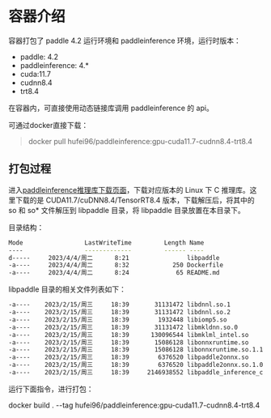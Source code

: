 # 容器介绍

容器打包了 paddle 4.2 运行环境和 paddleinference 环境，运行时版本：

- paddle: 4.2
- paddleinference: 4.*
- cuda:11.7
- cudnn8.4
- trt8.4

在容器内，可直接使用动态链接库调用 paddleinference 的 api。

可通过docker直接下载：

> docker pull hufei96/paddleinference:gpu-cuda11.7-cudnn8.4-trt8.4

## 打包过程

进入[paddleinference推理库下载页面](https://www.paddlepaddle.org.cn/inference/v2.4/guides/install/download_lib.html)，下载对应版本的 Linux 下 C 推理库。这里下载的是 CUDA11.7/cuDNN8.4/TensorRT8.4 版本，下载解压后，将其中的 so 和 so* 文件解压到 libpaddle 目录，将 libpaddle 目录放置在本目录下。

目录结构：

```bash
Mode                 LastWriteTime         Length Name
----                 -------------         ------ ----
d-----     2023/4/4/周二      8:21                libpaddle
-a----     2023/4/4/周二      8:32            250 Dockerfile
-a----     2023/4/4/周二      8:24             65 README.md
```

libpaddle 目录的相关文件列表如下：

```bash
-a----    2023/2/15/周三     18:39       31131472 libdnnl.so.1
-a----    2023/2/15/周三     18:39       31131472 libdnnl.so.2
-a----    2023/2/15/周三     18:39        1932448 libiomp5.so
-a----    2023/2/15/周三     18:39       31131472 libmkldnn.so.0
-a----    2023/2/15/周三     18:39      130096544 libmklml_intel.so
-a----    2023/2/15/周三     18:39       15086128 libonnxruntime.so
-a----    2023/2/15/周三     18:39       15086128 libonnxruntime.so.1.11.1
-a----    2023/2/15/周三     18:39        6376520 libpaddle2onnx.so
-a----    2023/2/15/周三     18:39        6376520 libpaddle2onnx.so.1.0.0rc2
-a----    2023/2/15/周三     18:39     2146938552 libpaddle_inference_c.so
```

运行下面指令，进行打包：

docker build . --tag hufei96/paddleinference:gpu-cuda11.7-cudnn8.4-trt8.4